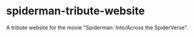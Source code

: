 # spiderman-tribute-website
A tribute website for the movie "Spiderman: Into/Across the SpiderVerse".
